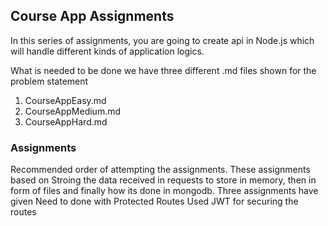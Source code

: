 ## Course App Assignments

In this series of assignments, you are going to create api in Node.js which will handle different kinds of application logics.

What is needed to be done we have three different .md files shown for the problem statement

1. CourseAppEasy.md
2. CourseAppMedium.md
3. CourseAppHard.md

### Assignments

Recommended order of attempting the assignments.
These assignments based on Stroing the data received in requests to store in memory, then in form
of files and finally how its done in mongodb.
Three assignments have given
Need to done with Protected Routes Used JWT for securing the routes
